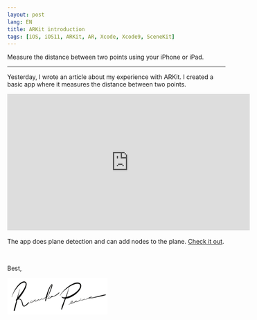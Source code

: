 ```yaml
---
layout: post
lang: EN
title: ARKit introduction
tags: [iOS, iOS11, ARKit, AR, Xcode, Xcode9, SceneKit]
---
```


Measure the distance between two points using your iPhone or iPad.

---

Yesterday, I wrote an article about my experience with ARKit. I created a basic app where it measures the distance between two points.

<iframe width="560" height="315" src="https://www.youtube.com/embed/KcWByTLTqlo?rel=0" frameborder="0" allowfullscreen></iframe>

The app does plane detection and can add nodes to the plane.  [Check it out](https://www.whitesmith.co/blog/arkit-introduction/).

<br/>

Best,

![Ricardo Pereira](/public/img/signature.png)

